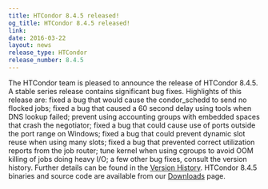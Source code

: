 ```yaml
---
title: HTCondor 8.4.5 released!
og_title: HTCondor 8.4.5 released!
link: 
date: 2016-03-22
layout: news
release_type: HTCondor
release_number: 8.4.5
---
```


The HTCondor team is pleased to announce the release of HTCondor 8.4.5. A stable series release contains significant bug fixes.  Highlights of this release are: fixed a bug that would cause the condor_schedd to send no flocked jobs; fixed a bug that caused a 60 second delay using tools when DNS lookup failed; prevent using accounting groups with embedded spaces that crash the negotiator; fixed a bug that could cause use of ports outside the port range on Windows; fixed a bug that could prevent dynamic slot reuse when using many slots; fixed a bug that prevented correct utilization reports from the job router; tune kernel when using cgroups to avoid OOM killing of jobs doing heavy I/O; a few other bug fixes, consult the version history.  Further details can be found in the <a href="manual/v8.4.5/10_3Stable_Release.html">Version History</a>. HTCondor 8.4.5 binaries and source code are available from our <a href="downloads/">Downloads</a> page. 
